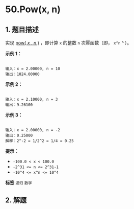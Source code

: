 # 50.Pow(x, n)

## 1. 题目描述

实现 <a href="https://www.cplusplus.com/reference/valarray/pow/" target="_blank">pow( *x* , *n* )</a> ，即计算 `x` 的整数 `n` 次幂函数（即， `x^n` ^<span style="font-size:10.8333px"> </span>）。



 **示例 1：**

```

输入：x = 2.00000, n = 10
输出：1024.00000

```
 **示例 2：**

```

输入：x = 2.10000, n = 3
输出：9.26100

```
 **示例 3：**

```

输入：x = 2.00000, n = -2
输出：0.25000
解释：2^-2 = 1/2^2 = 1/4 = 0.25

```


 **提示：**
-  `-100.0 < x < 100.0`
-  `-2^31 <= n <= 2^31-1`
-  `-10^4 <= x^n <= 10^4`

**标签**
`递归` `数学`


## 2. 解题

